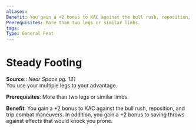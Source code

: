 ```yaml
---
aliases: 
Benefit: You gain a +2 bonus to KAC against the bull rush, reposition, and trip combat maneuvers. In addition, you gain a +2 bonus to saving throws against effects that would knock you prone.
Prerequisites: More than two legs or similar limbs.
tags: 
Type: General Feat
---
```


# Steady Footing

**Source**:: _Near Space pg. 131_  
You use your multiple legs to your advantage.

**Prerequisites**: More than two legs or similar limbs.

**Benefit**: You gain a +2 bonus to KAC against the bull rush, reposition, and trip combat maneuvers. In addition, you gain a +2 bonus to saving throws against effects that would knock you prone.
